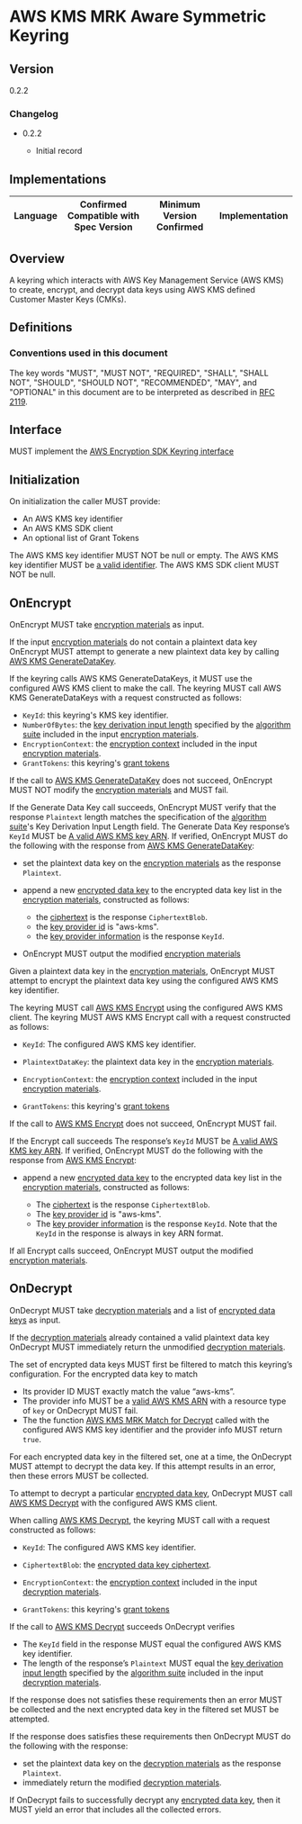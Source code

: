 [//]: # "Copyright Amazon.com Inc. or its affiliates. All Rights Reserved."
[//]: # "SPDX-License-Identifier: CC-BY-SA-4.0"

# AWS KMS MRK Aware Symmetric Keyring

## Version

0.2.2

### Changelog

- 0.2.2

  - Initial record

## Implementations

| Language | Confirmed Compatible with Spec Version | Minimum Version Confirmed | Implementation |
| -------- | -------------------------------------- | ------------------------- | -------------- |

## Overview

A keyring which interacts with AWS Key Management Service (AWS KMS)
to create, encrypt, and decrypt data keys
using AWS KMS defined Customer Master Keys (CMKs).

## Definitions

### Conventions used in this document

The key words "MUST", "MUST NOT", "REQUIRED", "SHALL", "SHALL NOT", "SHOULD", "SHOULD NOT", "RECOMMENDED", "MAY", and "OPTIONAL"
in this document are to be interpreted as described in [RFC 2119](https://tools.ietf.org/html/rfc2119).

## Interface

MUST implement the [AWS Encryption SDK Keyring interface](../keyring-interface.md#interface)

## Initialization

On initialization the caller MUST provide:

- An AWS KMS key identifier
- An AWS KMS SDK client
- An optional list of Grant Tokens

The AWS KMS key identifier MUST NOT be null or empty.
The AWS KMS key identifier MUST be [a valid identifier](aws-kms-key-arn.md#a-valid-aws-kms-identifier).
The AWS KMS SDK client MUST NOT be null.

## OnEncrypt

OnEncrypt MUST take [encryption materials](structures.md#encryption-materials) as input.

If the input [encryption materials](structures.md#encryption-materials) do not contain a plaintext data key
OnEncrypt MUST attempt to generate a new plaintext data key
by calling [AWS KMS GenerateDataKey](https://docs.aws.amazon.com/kms/latest/APIReference/API_GenerateDataKey.html).

If the keyring calls AWS KMS GenerateDataKeys,
it MUST use the configured AWS KMS client to make the call.
The keyring MUST call AWS KMS GenerateDataKeys with a request constructed as follows:

- `KeyId`: this keyring's KMS key identifier.
- `NumberOfBytes`: the [key derivation input length](algorithm-suites.md#key-derivation-input-length)
  specified by the [algorithm suite](algorithm-suites.md) included in the input [encryption materials](structures.md#encryption-materials).
- `EncryptionContext`: the [encryption context](structures.md#encryption-context)
  included in the input [encryption materials](structures.md#encryption-materials).
- `GrantTokens`: this keyring's [grant tokens](https://docs.aws.amazon.com/kms/latest/developerguide/concepts.html#grant_token)

If the call to [AWS KMS GenerateDataKey](https://docs.aws.amazon.com/kms/latest/APIReference/API_GenerateDataKey.html) does not succeed,
OnEncrypt MUST NOT modify the [encryption materials](structures.md#encryption-materials) and MUST fail.

If the Generate Data Key call succeeds, OnEncrypt MUST verify that the response `Plaintext` length matches
the specification of the [algorithm suite](algorithm-suites.md)'s Key Derivation Input Length field.
The Generate Data Key response’s `KeyId` MUST be [A valid AWS KMS key ARN](aws-kms-key-arn.md#identifying-an-aws-kms-multi-region-key).
If verified, OnEncrypt MUST do the following with the response from [AWS KMS GenerateDataKey](https://docs.aws.amazon.com/kms/latest/APIReference/API_GenerateDataKey.html):

- set the plaintext data key on the [encryption materials](structures.md#encryption-materials) as the response `Plaintext`.

- append a new [encrypted data key](structures.md#encrypted-data-key) to the encrypted data key list in the [encryption materials](structures.md#encryption-materials), constructed as follows:

  - the [ciphertext](structures.md#ciphertext) is the response `CiphertextBlob`.
  - the [key provider id](structures.md#key-provider-id) is "aws-kms".
  - the [key provider information](structures.md#key-provider-information) is the response `KeyId`.

- OnEncrypt MUST output the modified [encryption materials](structures.md#encryption-materials)

Given a plaintext data key in the [encryption materials](structures.md#encryption-materials),
OnEncrypt MUST attempt to encrypt the plaintext data key using the configured AWS KMS key identifier.

The keyring MUST call [AWS KMS Encrypt](https://docs.aws.amazon.com/kms/latest/APIReference/API_Encrypt.html) using the configured AWS KMS client.
The keyring MUST AWS KMS Encrypt call with a request constructed as follows:

- `KeyId`: The configured AWS KMS key identifier.
- `PlaintextDataKey`: the plaintext data key in the [encryption materials](structures.md#encryption-materials).
- `EncryptionContext`: the [encryption context](structures.md#encryption-context) included in the input [encryption materials](structures.md#encryption-materials).

- `GrantTokens`: this keyring's [grant tokens](https://docs.aws.amazon.com/kms/latest/developerguide/concepts.html#grant_token)

If the call to [AWS KMS Encrypt](https://docs.aws.amazon.com/kms/latest/APIReference/API_Encrypt.html) does not succeed, OnEncrypt MUST fail.

If the Encrypt call succeeds The response’s `KeyId` MUST be [A valid AWS KMS key ARN](aws-kms-key-arn.md#identifying-an-aws-kms-multi-region-key).
If verified, OnEncrypt MUST do the following with the response from [AWS KMS Encrypt](https://docs.aws.amazon.com/kms/latest/APIReference/API_Encrypt.html):

- append a new [encrypted data key](structures.md#encrypted-data-key) to the encrypted data key list in the [encryption materials](structures.md#encryption-materials), constructed as follows:

  - The [ciphertext](structures.md#ciphertext) is the response `CiphertextBlob`.
  - The [key provider id](structures.md#key-provider-id) is "aws-kms".
  - The [key provider information](structures.md#key-provider-information) is the response `KeyId`. Note that the `KeyId` in the response is always in key ARN format.

If all Encrypt calls succeed, OnEncrypt MUST output the modified [encryption materials](structures.md#encryption-materials).

## OnDecrypt

OnDecrypt MUST take [decryption materials](structures.md#decryption-materials) and
a list of [encrypted data keys](structures.md#encrypted-data-key) as input.

If the [decryption materials](structures.md#decryption-materials) already contained a valid plaintext data key
OnDecrypt MUST immediately return the unmodified [decryption materials](structures.md#decryption-materials).

The set of encrypted data keys MUST first be filtered to match this keyring’s configuration. For the encrypted data key to match

- Its provider ID MUST exactly match the value “aws-kms”.
- The provider info MUST be a [valid AWS KMS ARN](aws-kms-key-arn.md#a-valid-aws-kms-arn) with a resource type of `key` or OnDecrypt MUST fail.
- The the function [AWS KMS MRK Match for Decrypt](aws-kms-mrk-match-for-decrypt.md#implementation)
  called with the configured AWS KMS key identifier and the provider info MUST return `true`.

For each encrypted data key in the filtered set, one at a time, the OnDecrypt MUST attempt to decrypt the data key.
If this attempt results in an error, then these errors MUST be collected.

To attempt to decrypt a particular [encrypted data key](structures.md#encrypted-data-key),
OnDecrypt MUST call [AWS KMS Decrypt](https://docs.aws.amazon.com/kms/latest/APIReference/API_Decrypt.html) with the configured AWS KMS client.

When calling [AWS KMS Decrypt](https://docs.aws.amazon.com/kms/latest/APIReference/API_Decrypt.html), the keyring MUST call with a request constructed as follows:

- `KeyId`: The configured AWS KMS key identifier.
- `CiphertextBlob`: the [encrypted data key ciphertext](structures.md#ciphertext).
- `EncryptionContext`: the [encryption context](structures.md#encryption-context) included in the input [decryption materials](structures.md#decryption-materials).

- `GrantTokens`: this keyring's [grant tokens](https://docs.aws.amazon.com/kms/latest/developerguide/concepts.html#grant_token)

If the call to [AWS KMS Decrypt](https://docs.aws.amazon.com/kms/latest/APIReference/API_Decrypt.html) succeeds OnDecrypt verifies

- The `KeyId` field in the response MUST equal the configured AWS KMS key identifier.
- The length of the response’s `Plaintext` MUST equal the [key derivation input length](algorithm-suites.md#key-derivation-input-length)
  specified by the [algorithm suite](algorithm-suites.md) included in the input [decryption materials](structures.md#decryption-materials).

If the response does not satisfies these requirements then an error MUST be collected
and the next encrypted data key in the filtered set MUST be attempted.

If the response does satisfies these requirements then OnDecrypt MUST do the following with the response:

- set the plaintext data key on the [decryption materials](structures.md#decryption-materials) as the response `Plaintext`.
- immediately return the modified [decryption materials](structures.md#decryption-materials).

If OnDecrypt fails to successfully decrypt any [encrypted data key](structures.md#encrypted-data-key),
then it MUST yield an error that includes all the collected errors.
